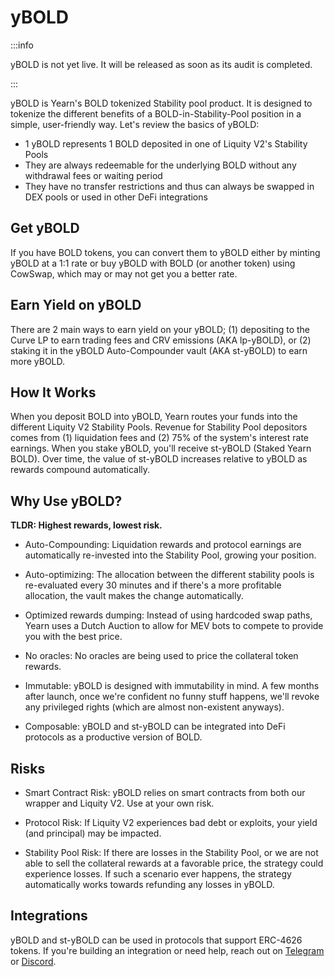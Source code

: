 # yBOLD

:::info

yBOLD is not yet live. It will be released as soon as its audit is completed.

:::

yBOLD is Yearn's BOLD tokenized Stability pool product. It is designed to tokenize the different benefits of a BOLD-in-Stability-Pool position in a simple, user-friendly way. Let's review the basics of yBOLD:

- 1 yBOLD represents 1 BOLD deposited in one of Liquity V2's Stability Pools
- They are always redeemable for the underlying BOLD without any withdrawal fees or waiting period
- They have no transfer restrictions and thus can always be swapped in DEX pools or used in other DeFi integrations

## Get yBOLD

If you have BOLD tokens, you can convert them to yBOLD either by minting yBOLD at a 1:1 rate or buy yBOLD with BOLD (or another token) using CowSwap, which may or may not get you a better rate.

## Earn Yield on yBOLD

There are 2 main ways to earn yield on your yBOLD; (1) depositing to the Curve LP to earn trading fees and CRV emissions (AKA lp-yBOLD), or (2) staking it in the yBOLD Auto-Compounder vault (AKA st-yBOLD) to earn more yBOLD.

## How It Works

When you deposit BOLD into yBOLD, Yearn routes your funds into the different Liquity V2 Stability Pools. Revenue for Stability Pool depositors comes from (1) liquidation fees and (2) 75% of the system's interest rate earnings. When you stake yBOLD, you'll receive st-yBOLD (Staked Yearn BOLD). Over time, the value of st-yBOLD increases relative to yBOLD as rewards compound automatically.

## Why Use yBOLD?

**TLDR: Highest rewards, lowest risk.**

- Auto-Compounding: Liquidation rewards and protocol earnings are automatically re-invested into the Stability Pool, growing your position.

- Auto-optimizing: The allocation between the different stability pools is re-evaluated every 30 minutes and if there's a more profitable allocation, the vault makes the change automatically.

- Optimized rewards dumping: Instead of using hardcoded swap paths, Yearn uses a Dutch Auction to allow for MEV bots to compete to provide you with the best price.

- No oracles: No oracles are being used to price the collateral token rewards.

- Immutable: yBOLD is designed with immutability in mind. A few months after launch, once we're confident no funny stuff happens, we'll revoke any privileged rights (which are almost non-existent anyways).

- Composable: yBOLD and st-yBOLD can be integrated into DeFi protocols as a productive version of BOLD.

## Risks

- Smart Contract Risk: yBOLD relies on smart contracts from both our wrapper and Liquity V2. Use at your own risk.

- Protocol Risk: If Liquity V2 experiences bad debt or exploits, your yield (and principal) may be impacted.

- Stability Pool Risk: If there are losses in the Stability Pool, or we are not able to sell the collateral rewards at a favorable price, the strategy could experience losses. If such a scenario ever happens, the strategy automatically works towards refunding any losses in yBOLD.

## Integrations

yBOLD and st-yBOLD can be used in protocols that support ERC-4626 tokens. If you're building an integration or need help, reach out on [Telegram](https://t.me/yearnfinance/) or [Discord](https://discord.gg/yearn).
